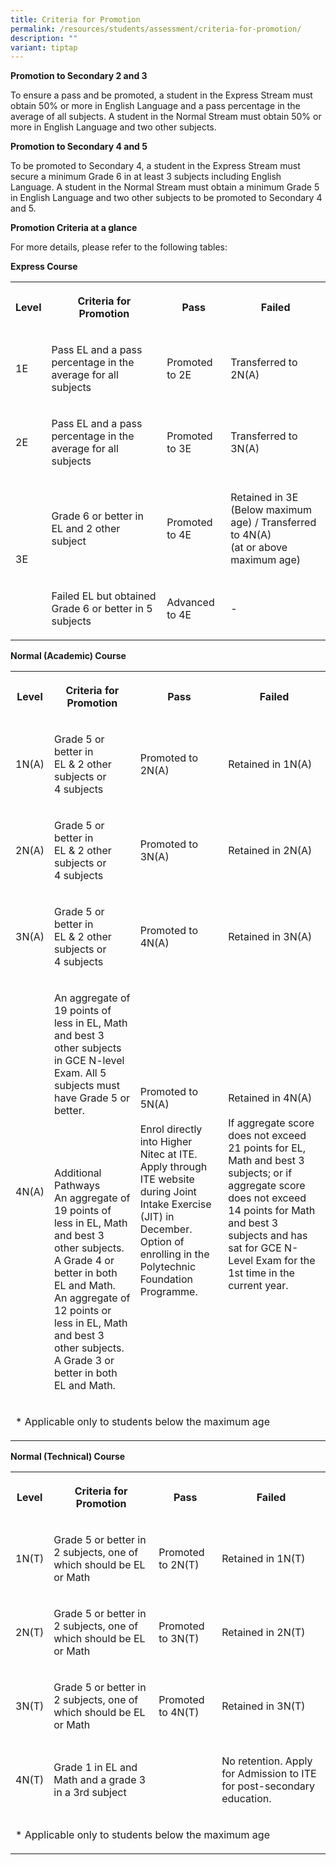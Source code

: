 ```yaml
---
title: Criteria for Promotion
permalink: /resources/students/assessment/criteria-for-promotion/
description: ""
variant: tiptap
---
```

<p><strong>Promotion to Secondary 2 and 3</strong></p><p>To ensure a pass and be promoted, a student in the Express Stream must obtain 50% or more in English Language and a pass percentage in the average of all subjects. A student in the Normal Stream must obtain 50% or more in English Language and two other subjects.</p><p><strong>Promotion to Secondary 4 and 5</strong></p><p>To be promoted to Secondary 4, a student in the Express Stream must secure a minimum Grade 6 in at least 3 subjects including English Language. A student in the Normal Stream must obtain a minimum Grade 5 in English Language and two other subjects to be promoted to Secondary 4 and 5.</p><p><strong>Promotion Criteria at a glance</strong></p><p>For more details, please refer to the following tables:</p><p><strong>Express Course</strong></p><table><tbody><tr><th rowspan="1" colspan="1"><p>Level</p></th><th rowspan="1" colspan="1"><p>Criteria for Promotion</p></th><th rowspan="1" colspan="1"><p>Pass</p></th><th rowspan="1" colspan="1"><p>Failed</p></th></tr><tr><td rowspan="1" colspan="1"><p>1E</p></td><td rowspan="1" colspan="1"><p>Pass EL and a pass percentage in the average for all subjects</p></td><td rowspan="1" colspan="1"><p>Promoted to 2E</p></td><td rowspan="1" colspan="1"><p>Transferred to 2N(A)</p></td></tr><tr><td rowspan="1" colspan="1"><p>2E</p></td><td rowspan="1" colspan="1"><p>Pass EL and a pass percentage in the average for all subjects</p></td><td rowspan="1" colspan="1"><p>Promoted to 3E</p></td><td rowspan="1" colspan="1"><p>Transferred to 3N(A)</p></td></tr><tr><td rowspan="2" colspan="1"><p>3E</p></td><td rowspan="1" colspan="1"><p>Grade 6 or better in EL and 2 other subject</p></td><td rowspan="1" colspan="1"><p>Promoted to 4E</p></td><td rowspan="1" colspan="1"><p>Retained in 3E<br>(Below maximum age) / Transferred to 4N(A)<br>(at or above maximum age)</p></td></tr><tr><td rowspan="1" colspan="1"><p>Failed EL but obtained Grade 6 or better in 5 subjects</p></td><td rowspan="1" colspan="1"><p>Advanced to 4E</p></td><td rowspan="1" colspan="1"><p>-</p></td></tr></tbody></table><p><strong>Normal (Academic) Course</strong></p><table><tbody><tr><th rowspan="1" colspan="1"><p>Level</p></th><th rowspan="1" colspan="1"><p>Criteria for Promotion</p></th><th rowspan="1" colspan="1"><p>Pass</p></th><th rowspan="1" colspan="1"><p>Failed</p></th></tr><tr><td rowspan="1" colspan="1"><p>1N(A)</p></td><td rowspan="1" colspan="1"><p>Grade 5 or better in<br>EL &amp; 2 other subjects or<br>4 subjects</p></td><td rowspan="1" colspan="1"><p>Promoted to 2N(A)</p></td><td rowspan="1" colspan="1"><p>Retained in 1N(A)</p></td></tr><tr><td rowspan="1" colspan="1"><p>2N(A)</p></td><td rowspan="1" colspan="1"><p>Grade 5 or better in<br>EL &amp; 2 other subjects or<br>4 subjects</p></td><td rowspan="1" colspan="1"><p>Promoted to 3N(A)</p></td><td rowspan="1" colspan="1"><p>Retained in 2N(A)</p></td></tr><tr><td rowspan="1" colspan="1"><p>3N(A)</p></td><td rowspan="1" colspan="1"><p>Grade 5 or better in<br>EL &amp; 2 other subjects or<br>4 subjects</p></td><td rowspan="1" colspan="1"><p>Promoted to 4N(A)</p></td><td rowspan="1" colspan="1"><p>Retained in 3N(A)</p></td></tr><tr><td rowspan="1" colspan="1"><p>4N(A)</p></td><td rowspan="1" colspan="1"><p>An aggregate of 19 points of less in EL, Math and best 3 other subjects in GCE N-level Exam. All 5 subjects must have Grade 5 or better.<br><br><br><br><br>Additional Pathways<br>An aggregate of 19 points of less in EL, Math and best 3 other subjects. A Grade 4 or better in both EL and Math.<br>An aggregate of 12 points or less in EL, Math and best 3 other subjects. A Grade 3 or better in both EL and Math.</p></td><td rowspan="1" colspan="1"><p>Promoted to 5N(A)<br><br>Enrol directly into Higher Nitec at ITE. Apply through ITE website during Joint Intake Exercise (JIT) in December.<br>Option of enrolling in the Polytechnic Foundation Programme.</p></td><td rowspan="1" colspan="1"><p>Retained in 4N(A)<br><br>If aggregate score does not exceed 21 points for EL, Math and best 3 subjects; or if aggregate score does not exceed 14 points for Math and best 3 subjects and has sat for GCE N-Level Exam for the 1st time in the current year.</p></td></tr><tr><td rowspan="1" colspan="4"><p>* Applicable only to students below the maximum age</p></td></tr></tbody></table><p><strong>Normal (Technical) Course</strong></p><table><tbody><tr><th rowspan="1" colspan="1"><p>Level</p></th><th rowspan="1" colspan="1"><p>Criteria for Promotion</p></th><th rowspan="1" colspan="1"><p>Pass</p></th><th rowspan="1" colspan="1"><p>Failed</p></th></tr><tr><td rowspan="1" colspan="1"><p>1N(T)</p></td><td rowspan="1" colspan="1"><p>Grade 5 or better in 2 subjects, one of which should be EL or Math</p></td><td rowspan="1" colspan="1"><p>Promoted to 2N(T)</p></td><td rowspan="1" colspan="1"><p>Retained in 1N(T)</p></td></tr><tr><td rowspan="1" colspan="1"><p>2N(T)</p></td><td rowspan="1" colspan="1"><p>Grade 5 or better in 2 subjects, one of which should be EL or Math</p></td><td rowspan="1" colspan="1"><p>Promoted to 3N(T)</p></td><td rowspan="1" colspan="1"><p>Retained in 2N(T)</p></td></tr><tr><td rowspan="1" colspan="1"><p>3N(T)</p></td><td rowspan="1" colspan="1"><p>Grade 5 or better in 2 subjects, one of which should be EL or Math</p></td><td rowspan="1" colspan="1"><p>Promoted to 4N(T)</p></td><td rowspan="1" colspan="1"><p>Retained in 3N(T)</p></td></tr><tr><td rowspan="1" colspan="1"><p>4N(T)</p></td><td rowspan="1" colspan="1"><p>Grade 1 in EL and Math and a grade 3 in a 3rd subject</p></td><td rowspan="1" colspan="1"><p></p></td><td rowspan="1" colspan="1"><p>No retention. Apply for Admission to ITE for post-secondary education.</p></td></tr><tr><td rowspan="1" colspan="4"><p>* Applicable only to students below the maximum age</p></td></tr></tbody></table><p></p>